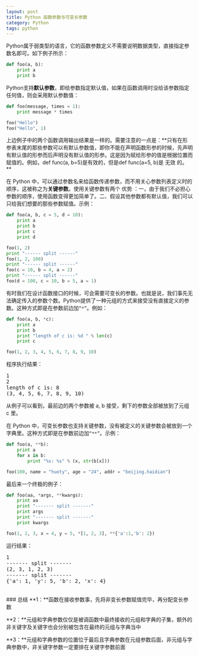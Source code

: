 ```yaml
---
layout: post
title: Python 函数参数与可变长参数
category: Python
tags: python
---
```


Python属于弱类型的语言，它的函数参数定义不需要说明数据类型，直接指定参数名即可。如下例子所示：

```python
def foo(a, b):
    print a
    print b
```

Python支持**默认参数**，即给参数指定默认值，如果在函数调用时没给该参数指定任何值，则会采用默认参数值：

```python
def foo(message, times = 1):
    print message * times

foo("Hello")
foo("Hello", 1)
```

上边例子中的两个函数调用输出结果是一样的。需要注意的一点是：**只有在形参表末尾的那些参数可以有默认参数值，即你不能在声明函数形参的时候，先声明有默认值的形参而后声明没有默认值的形参。这是因为赋给形参的值是根据位置而赋值的。例如，def func(a, b=5)是有效的，但是def func(a=5, b)是 无效 的。 **

在 Python 中，可以通过参数名来给函数传递参数，而不用关心参数列表定义时的顺序，这被称之为**关键参数**。使用关键参数有两个 优势 ：一，由于我们不必担心参数的顺序，使用函数变得更加简单了。二、假设其他参数都有默认值，我们可以只给我们想要的那些参数赋值。示例：

```python
def foo(a, b, c = 5, d = 10):
    print a
    print b
    print c
    print d

foo(1, 2)
print "------ split ------"
foo(1, 2, 100)
print "------ split ------"
foo(c = 10, b = 4, a = 2)
print "------ split ------"
foo(d = 100, c = 10, b = 5, a = 1)
```

有时我们在设计函数接口的时候，可会需要可变长的参数。也就是说，我们事先无法确定传入的参数个数。Python提供了一种元组的方式来接受没有直接定义的参数。这种方式即是在参数前边加`“*”`。例如：

```python
def foo(a, b, *c):
    print a
    print b
    print "length of c is: %d " % len(c)
    print c

foo(1, 2, 3, 4, 5, 6, 7, 8, 9, 10)
```

程序执行结果：

<div class="hblock"><pre>
1
2
length of c is: 8
(3, 4, 5, 6, 7, 8, 9, 10)
</pre></div>

从例子可以看到，最前边的两个参数被 a, b 接受，剩下的参数全部被放到了元组 c 里。

在 Python 中，可变长参数也支持关键参数，没有被定义的关键参数会被放到一个字典里。这种方式即是在参数前边加`“**”`。示例：

```python
def foo(a, **b):
    print a
    for x in b:
        print "%s: %s" % (x, str(b[x]))

foo(100, name = "huoty", age = "24", addr = "beijing.haidian")
```

最后来一个终极的例子：

```python
def foo(aa, *args, **kwargs):
    print aa
    print "------- split -------"
    print args
    print "------- split -------"
    print kwargs

foo(1, 2, 3, x = 4, y = 5, *[1, 2, 3], **{'a':1,'b': 2})
```

运行结果：

<div class="hblock"><pre>
1
------- split -------
(2, 3, 1, 2, 3)
------- split -------
{'a': 1, 'y': 5, 'b': 2, 'x': 4}
</pre></div>

<br/>
### 总结
**1：**函数在接收参数事，先将非变长参数赋值完毕，再分配变长参数

**2：**元组和字典参数仅仅是被调函数中最终接收的元组和字典的子集，额外的非关键字及关键字也会分别被包含在最终的元组与字典当中

**3：**元组和字典参数的位置位于最后且字典参数在元组参数后面，非元组与字典参数中，非关键字参数一定要排在关键字参数前面
